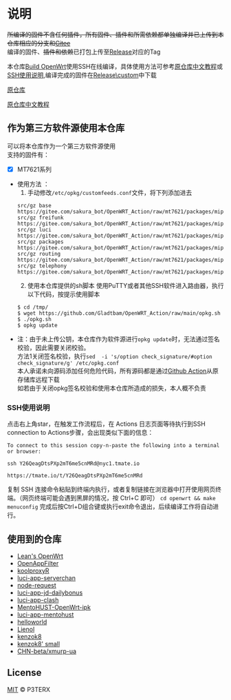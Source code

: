 # 说明

~~所编译的固件不含任何插件，所有固件、插件和所需依赖都单独编译并已上传到本仓库相应的分支和[Gitee](https://gitee.com/sakura_bot/OpenWRT_Action)~~  
编译的固件、~~插件和依赖~~已打包上传至[Release](https://github.com/Gladtbam/OpenWRT_Action/releases)对应的Tag

本仓库[Build OpenWrt](https://github.com/Gladtbam/OpenWRT_Action/actions?query=workflow%3A%22Build+OpenWrt%22)使用SSH在线编译，具体使用方法可参考[原仓库中文教程](https://p3terx.com/archives/build-openwrt-with-github-actions.html)或[SSH使用说明](https://github.com/Gladtbam/OpenWRT_Action#ssh%E4%BD%BF%E7%94%A8%E8%AF%B4%E6%98%8E),编译完成的固件在[Release\custom](https://github.com/Gladtbam/OpenWRT_Action/releases/tag/custom)中下载

[原仓库](https://github.com/P3TERX/Actions-OpenWrt)

[原仓库中文教程](https://p3terx.com/archives/build-openwrt-with-github-actions.html)

## 作为第三方软件源使用本仓库

可以将本仓库作为一个第三方软件源使用  
支持的固件有：

- [X] MT7621系列

- 使用方法 ：
    1. 手动修改`/etc/opkg/customfeeds.conf`文件，将下列添加进去
    ```
    src/gz base https://gitee.com/sakura_bot/OpenWRT_Action/raw/mt7621/packages/mipsel_24kc/base
    src/gz freifunk https://gitee.com/sakura_bot/OpenWRT_Action/raw/mt7621/packages/mipsel_24kc/freifunk
    src/gz luci https://gitee.com/sakura_bot/OpenWRT_Action/raw/mt7621/packages/mipsel_24kc/luci
    src/gz packages https://gitee.com/sakura_bot/OpenWRT_Action/raw/mt7621/packages/mipsel_24kc/packages
    src/gz routing https://gitee.com/sakura_bot/OpenWRT_Action/raw/mt7621/packages/mipsel_24kc/routing
    src/gz telephony https://gitee.com/sakura_bot/OpenWRT_Action/raw/mt7621/packages/mipsel_24kc/telephony
    ```
    2. 使用本仓库提供的sh脚本
    使用PuTTY或者其他SSH软件进入路由器，执行以下代码，按提示使用脚本
    ```
    $ cd /tmp/
    $ wget https://github.com/Gladtbam/OpenWRT_Action/raw/main/opkg.sh
    $ ./opkg.sh
    $ opkg update
    ```
- 注：由于未上传公钥，本仓库作为软件源进行`opkg update`时，无法通过签名校验，因此需要关闭校验。  
    方法1关闭签名校验，执行`sed  -i 's/option check_signature/#option check_signature/g' /etc/opkg.conf`  
    本人承诺未向源码添加任何危险代码，所有源码都是通过[Github Action](https://github.com/features/actions)从原存储库远程下载  
    如若由于关闭opkg签名校验和使用本仓库所造成的损失，本人概不负责  

### SSH使用说明

点击右上角star，在触发工作流程后，在 Actions 日志页面等待执行到SSH connection to Actions步骤，会出现类似下面的信息：
```
To connect to this session copy-n-paste the following into a terminal or browser:

ssh Y26QeagDtsPXp2mT6me5cnMRd@nyc1.tmate.io

https://tmate.io/t/Y26QeagDtsPXp2mT6me5cnMRd
```
复制 SSH 连接命令粘贴到终端内执行，或者复制链接在浏览器中打开使用网页终端。（网页终端可能会遇到黑屏的情况，按 Ctrl+C 即可）
`cd openwrt && make menuconfig`
完成后按Ctrl+D组合键或执行exit命令退出，后续编译工作将自动进行。

## 使用到的仓库

- [Lean's OpenWrt](https://github.com/coolsnowwolf/lede)
- [OpenAppFilter](https://github.com/destan19/OpenAppFilter)
- [koolproxyR](https://github.com/jefferymvp/luci-app-koolproxyR)
- [luci-app-serverchan](https://github.com/tty228/luci-app-serverchan)
- [node-request](https://github.com/jerrykuku/node-request)
- [luci-app-jd-dailybonus](https://github.com/jerrykuku/luci-app-jd-dailybonus)
- [luci-app-clash](https://github.com/frainzy1477/luci-app-clash)
- [MentoHUST-OpenWrt-ipk](https://github.com/KyleRicardo/MentoHUST-OpenWrt-ipk)
- [luci-app-mentohust](https://github.com/BoringCat/luci-app-mentohust)
- [helloworld](https://github.com/fw876/helloworld)
- [Lienol](https://github.com/Lienol/openwrt-package)
- [kenzok8](https://github.com/kenzok8/openwrt-packages)
- [kenzok8' small](https://github.com/kenzok8/small)
- [CHN-beta/xmurp-ua](https://github.com/CHN-beta/xmurp-ua)

## License

[MIT](https://github.com/P3TERX/Actions-OpenWrt/blob/main/LICENSE) © P3TERX
